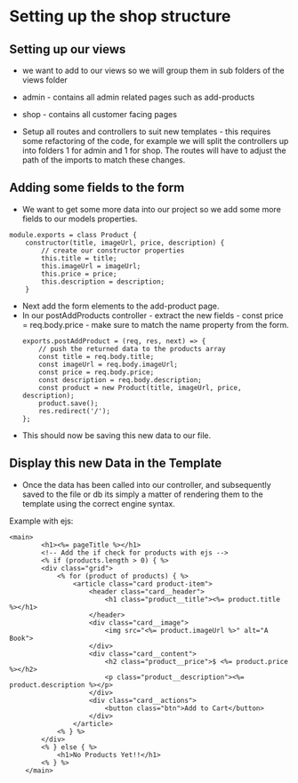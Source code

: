 # Setting up the shop structure

## Setting up our views

+   we want to add to our views so we will group them in sub folders of the views folder
+   admin - contains all admin related pages such as add-products
+   shop - contains all customer facing pages

+   Setup all routes and controllers to suit new templates - this requires some refactoring of the code, for example we will split the controllers up into folders 1 for admin and 1 for shop. The routes will have to adjust the path of the imports to match these changes.

## Adding some fields to the form

+   We want to get some more data into our project so we add some more fields to our models properties.

```
module.exports = class Product {
    constructor(title, imageUrl, price, description) {
        // create our constructor properties
        this.title = title;
        this.imageUrl = imageUrl;
        this.price = price;
        this.description = description;
    }
```

+   Next add the form elements to the add-product page.
+   In our postAddProducts controller - extract the new fields - const price = req.body.price - make sure to match the name property from the form.
    ```
    exports.postAddProduct = (req, res, next) => {
        // push the returned data to the products array
        const title = req.body.title;
        const imageUrl = req.body.imageUrl;
        const price = req.body.price;
        const description = req.body.description;
        const product = new Product(title, imageUrl, price, description);
        product.save();
        res.redirect('/');
    };
    ```
+   This should now be saving this new data to our file.


## Display this new Data in the Template

+   Once the data has been called into our controller, and subsequently saved to the file or db its simply a matter of rendering them to the template using the correct engine syntax.

Example with ejs:
```
<main>
        <h1><%= pageTitle %></h1>
        <!-- Add the if check for products with ejs -->
        <% if (products.length > 0) { %>
        <div class="grid">
            <% for (product of products) { %>
                <article class="card product-item">
                    <header class="card__header">
                        <h1 class="product__title"><%= product.title %></h1>
                    </header>
                    <div class="card__image">
                        <img src="<%= product.imageUrl %>" alt="A Book">
                    </div>
                    <div class="card__content">
                        <h2 class="product__price">$ <%= product.price %></h2>
                        <p class="product__description"><%= product.description %></p>
                    </div>
                    <div class="card__actions">
                        <button class="btn">Add to Cart</button>
                    </div>
                </article>
            <% } %>
        </div>
        <% } else { %>
            <h1>No Products Yet!!</h1>
        <% } %>
    </main>
```
